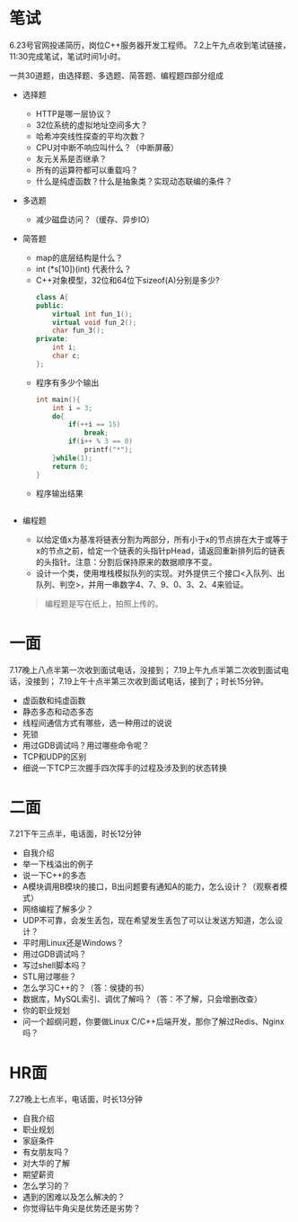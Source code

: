 # 笔试
6.23号官网投递简历，岗位C++服务器开发工程师。
7.2上午九点收到笔试链接，11:30完成笔试，笔试时间1小时。

一共30道题，由选择题、多选题、简答题、编程题四部分组成
- 选择题
    - HTTP是哪一层协议？
    - 32位系统的虚拟地址空间多大？
    - 哈希冲突线性探查的平均次数？
    - CPU对中断不响应叫什么？（中断屏蔽）
    - 友元关系是否继承？
    - 所有的运算符都可以重载吗？
    - 什么是纯虚函数？什么是抽象类？实现动态联编的条件？
- 多选题
    - 减少磁盘访问？（缓存、异步IO）
- 简答题
    - map的底层结构是什么？
    - int (*s[10])(int) 代表什么？
    - C++对象模型，32位和64位下sizeof(A)分别是多少?
        ```cpp
        class A{
        public:
            virtual int fun_1();
            virtual void fun_2();
            char fun_3();
        private:
            int i;
            char c;
        };
        ```
    - 程序有多少个输出
        ```cpp
        int main(){
            int i = 3;
            do{
                if(++i == 15)
                    break;
                if(i++ % 3 == 0)
                    printf("*");
            }while(1);
            return 0;
        }
        ```
    - 程序输出结果
        ```cpp
        
        ```
- 编程题
    - 以给定值x为基准将链表分割为两部分，所有小于x的节点排在大于或等于x的节点之前，给定一个链表的头指针pHead，请返回重新排列后的链表的头指针。注意：分割后保持原来的数据顺序不变。
    - 设计一个类，使用堆栈模拟队列的实现。对外提供三个接口<入队列、出队列、判空>，并用一串数字4、7、9、0、3、2、4来验证。

    > 编程题是写在纸上，拍照上传的。

# 一面
7.17晚上八点半第一次收到面试电话，没接到；
7.19上午九点半第二次收到面试电话，没接到；
7.19上午十点半第三次收到面试电话，接到了；时长15分钟。

- 虚函数和纯虚函数
- 静态多态和动态多态
- 线程间通信方式有哪些，选一种用过的说说
- 死锁
- 用过GDB调试吗？用过哪些命令呢？
- TCP和UDP的区别
- 细说一下TCP三次握手四次挥手的过程及涉及到的状态转换

# 二面
7.21下午三点半，电话面，时长12分钟

- 自我介绍
- 举一下栈溢出的例子
- 说一下C++的多态
- A模块调用B模块的接口，B出问题要有通知A的能力，怎么设计？（观察者模式）
- 网络编程了解多少？
- UDP不可靠，会发生丢包，现在希望发生丢包了可以让发送方知道，怎么设计？
- 平时用Linux还是Windows？
- 用过GDB调试吗？
- 写过shell脚本吗？
- STL用过哪些？
- 怎么学习C++的？（答：侯捷的书）
- 数据库，MySQL索引、调优了解吗？（答：不了解，只会增删改查）
- 你的职业规划
- 问一个超纲问题，你要做Linux C/C++后端开发，那你了解过Redis、Nginx吗？

# HR面
7.27晚上七点半，电话面，时长13分钟

- 自我介绍
- 职业规划
- 家庭条件
- 有女朋友吗？
- 对大华的了解
- 期望薪资
- 怎么学习的？
- 遇到的困难以及怎么解决的？
- 你觉得钻牛角尖是优势还是劣势？